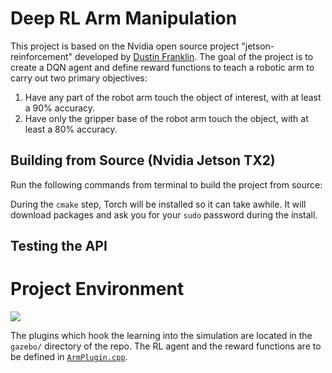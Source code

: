 
# Deep RL Arm Manipulation

This project is based on the Nvidia open source project "jetson-reinforcement" developed by [Dustin Franklin](https://github.com/dusty-nv). The goal of the project is to create a DQN agent and define reward functions to teach a robotic arm to carry out two primary objectives:

1. Have any part of the robot arm touch the object of interest, with at least a 90% accuracy.
2. Have only the gripper base of the robot arm touch the object, with at least a 80% accuracy.

## Building from Source (Nvidia Jetson TX2)

Run the following commands from terminal to build the project from source:


During the `cmake` step, Torch will be installed so it can take awhile. It will download packages and ask you for your `sudo` password during the install.

## Testing the API

# Project Environment

<img src="https://github.com/dusty-nv/jetson-reinforcement/raw/master/docs/images/gazebo_arm.jpg">

The plugins which hook the learning into the simulation are located in the `gazebo/` directory of the repo. The RL agent and the reward functions are to be defined in [`ArmPlugin.cpp`](gazebo/ArmPlugin.cpp).

